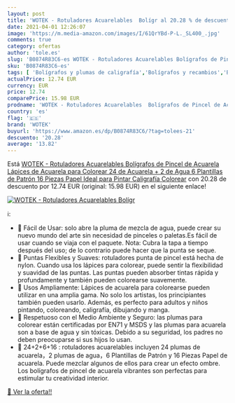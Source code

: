 ```yaml
---
layout: post
title: 'WOTEK - Rotuladores Acuarelables  Bolígr al 20.28 % de descuento'
date: 2021-04-01 12:26:07
image: 'https://m.media-amazon.com/images/I/61QrYBd-P-L._SL400_.jpg'
comments: true
category: ofertas
author: 'tole.es'
slug: 'B0874R83C6-es WOTEK - Rotuladores Acuarelables Bolígrafos de Pincel de...'
sku: 'B0874R83C6-es'
tags: [ 'Bolígrafos y plumas de caligrafía','Bolígrafos y recambios','Bolígrafos, lápices y útiles de escritura','Oficina y papelería','bolígrafos','colorear','lápices','rotuladores','wotek', ]
actualPrice: 12.74 EUR
currency: EUR
price: 12.74
comparePrice: 15.98 EUR
prodname: 'WOTEK - Rotuladores Acuarelables  Bolígrafos de Pincel de Acuarela  Lápices de Acuarela para Colorear  24 de Acuarela + 2 de Agua  6 Plantillas de Patrón 16 Piezas Papel Ideal para Pintar Caligrafía Colorear'
country: 'es'
flag: '🇪🇸'
brand: 'WOTEK'
buyurl: 'https://www.amazon.es/dp/B0874R83C6/?tag=tolees-21'
descuento: '20.28'
average: '13.82'
---
```


Está [WOTEK - Rotuladores Acuarelables  Bolígrafos de Pincel de Acuarela  Lápices de Acuarela para Colorear  24 de Acuarela + 2 de Agua  6 Plantillas de Patrón 16 Piezas Papel Ideal para Pintar Caligrafía Colorear](https://www.amazon.es/dp/B0874R83C6/?tag=tolees-21) con 20.28 de descuento por 12.74 EUR (original: 15.98 EUR) en el siguiente enlace!

[![WOTEK - Rotuladores Acuarelables  Bolígr](https://m.media-amazon.com/images/I/61QrYBd-P-L._SL400_.jpg)](https://www.amazon.es/dp/B0874R83C6/?tag=tolees-21)

ℹ️:

- 🎨 Fácil de Usar: solo abre la pluma de mezcla de agua, puede crear su nuevo mundo del arte sin necesidad de pinceles o paletas.Es fácil de usar cuando se viaja con el paquete. Nota: Cubra la tapa a tiempo después del uso; de lo contrario puede hacer que la punta se seque.
- 🎨 Puntas Flexibles y Suaves: rotuladores punta de pincel está hecha de nylon. Cuando usa los lápices para colorear, puede sentir la flexibilidad y suavidad de las puntas. Las puntas pueden absorber tintas rápida y profundamente y también pueden colorearse suavemente.
- 🎨 Usos Ampliamente: Lápices de acuarela para colorearse pueden utilizar en una amplia gama. No solo los artistas, los principiantes también pueden usarlo. Además, es perfecto para adultos y niños pintando, coloreando, caligrafía, dibujando y manga.
- 🎨 Respetuoso con el Medio Ambiente y Seguro: las plumas para colorear están certificadas por EN71 y MSDS y las plumas para acuarela son a base de agua y sin tóxicas. Debido a su seguridad, los padres no deben preocuparse si sus hijos lo usan.
- 🎨 24+2+6+16 : rotuladores acuarelables incluyen 24 plumas de acuarela，2 plumas de agua，6 Plantillas de Patrón y 16 Piezas Papel de acuarela. Puede mezclar algunos de ellos para crear un efecto ombre. Los bolígrafos de pincel de acuarela vibrantes son perfectas para estimular tu creatividad interior.

[🛒 Ver la oferta!!](https://www.amazon.es/dp/B0874R83C6/?tag=tolees-21)
